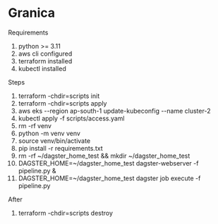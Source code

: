 # Granica

Requirements
1. python >= 3.11
2. aws cli configured
3. terraform installed
4. kubectl installed

Steps
1. terraform -chdir=scripts init
2. terraform -chdir=scripts apply
3. aws eks --region ap-south-1 update-kubeconfig --name cluster-2
4. kubectl apply -f scripts/access.yaml
5. rm -rf venv 
6. python -m venv venv
7. source venv/bin/activate
8. pip install -r requirements.txt 
9. rm -rf ~/dagster_home_test && mkdir ~/dagster_home_test
10. DAGSTER_HOME=~/dagster_home_test dagster-webserver -f pipeline.py &
11. DAGSTER_HOME=~/dagster_home_test dagster job execute -f pipeline.py


After 
1. terraform -chdir=scripts destroy
